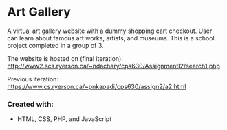 # Art Gallery
A virtual art gallery website with a dummy shopping cart checkout. User can learn about famous art works, artists, and museums. This is a school project completed in a group of 3.

The website is hosted on (final iteration): http://www2.scs.ryerson.ca/~ndachary/cps630/AssignmentI2/search1.php 

Previous iteration: https://www.cs.ryerson.ca/~pnkapadi/cps630/assign2/a2.html

### Created with:
- HTML, CSS, PHP, and JavaScript
